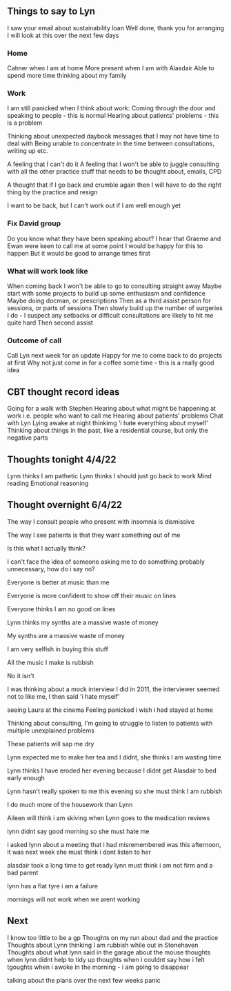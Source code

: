 ## Things to say to Lyn
I saw your email about sustainability loan
Well done, thank you for arranging
I will look at this over the next few days

### Home
Calmer when I am at home
More present when I am with Alasdair
Able to spend more time thinking about my family

### Work
I am still panicked when I think about work:
Coming through the door and speaking to people - this is normal
Hearing about patients' problems - this is a problem

Thinking about unexpected daybook messages that I may not have time to deal with
Being unable to concentrate in the time between consultations, writing up etc.

A feeling that I can't do it
A feeling that I won't be able to juggle consulting with all the other practice stuff that needs to be thought about, emails, CPD

A thought that if I go back and crumble again then I will have to do the right thing by the practice and resign

I want to be back, but I can't work out if I am well enough yet

### Fix David group
Do you know what they have been speaking about?
I hear that Graeme and Ewan were keen to call me at some point
I would be happy for this to happen
But it would be good to arrange times first

### What will work look like
When coming back I won't be able to go to consulting straight away
Maybe start with some projects to build up some enthusiasm and confidence
Maybe doing docman, or prescriptions
Then as a third assist person for sessions, or parts of sessions
Then slowly build up the number of surgeries I do - I suspect any setbacks or difficult consultations are likely to hit me quite hard
Then second assist

### Outcome of call
Call Lyn next week for an update
Happy for me to come back to do projects at first
Why not just come in for a coffee some time - this is a really good idea



## CBT thought record ideas
Going for a walk with Stephen
Hearing about what might be happening at work i.e. people who want to call me
Hearing about patients' problems
Chat with Lyn
Lying awake at night thinkimg 'i hate everything about myself'
Thinking about things in the past, like a residential course, but only the negative parts





## Thoughts tonight 4/4/22
Lynn thinks I am pathetic
Lynn thinks I should just go back to work
Mind reading
Emotional reasoning

## Thought overnight 6/4/22
The way I consult people who present with insomnia is dismissive

The way I see patients is that they want something out of me

Is this what I actually think?

I can't face the idea of someone asking me to do something probably unnecessary, how do i say no? 

Everyone is better at music than me

Everyone is more confident to show off their music on lines

Everyone thinks I am no good on lines

Lynn thinks my synths are a massive waste of money

My synths are a massive waste of money

I am very selfish in buying this stuff

All the music I make is rubbish

No it isn't


I was thinking about a mock interview I did in 2011, the interviewer seemed not to like me, I then said 'i hate myself'


seeing Laura at the cinema
Feeling panicked
i wish i had stayed at home

Thinking about consulting, I'm going to struggle to listen to patients with multiple unexplained problems

These patients will sap me dry

Lynn expected me to make her tea and I didnt, she thinks I am wasting time

Lynn thinks I have eroded her evening because I didnt get Alasdair to bed early enough

Lynn hasn't really spoken to me this evening so she must think I am rubbish

I do much more of the housework than Lynn

Aileen will think i am skiving when Lynn goes to the medication reviews

lynn didnt say good morning so she must hate me

i asked lynn about a meeting that i had misremembered was this afternoon, it was next week
she must think i dont listen to her

alasdair took a long time to get ready
lynn must think i am not firm and a bad parent

lynn has a flat tyre
i am a failure

mornings will not work when we arent working 
    
## Next

I know too little to be a gp
Thoughts on my run about dad and the practice
Thoughts about Lynn thinking I am rubbish while out in Stonehaven
Thoughts about what lynn said in the garage about the mouse
thoughts when lynn didnt help to tidy up
thoughts when i couldnt say how i felt
tgoughts when i awoke in the morning - i am going to disappear

talking about the plans over the next few weeks
panic


